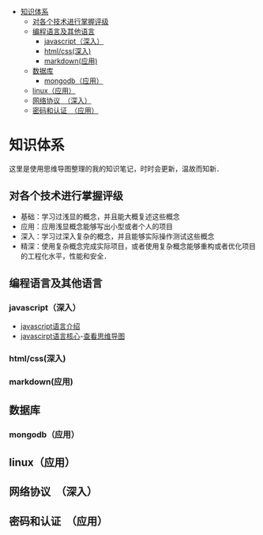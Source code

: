 <!-- @import "[TOC]" {cmd="toc" depthFrom=1 depthTo=6 orderedList=false} -->

<!-- code_chunk_output -->

- [知识体系](#知识体系)
  - [对各个技术进行掌握评级](#对各个技术进行掌握评级)
  - [编程语言及其他语言](#编程语言及其他语言)
    - [javascript（深入）](#javascript深入)
    - [html/css(深入)](#htmlcss深入)
    - [markdown(应用)](#markdown应用)
  - [数据库](#数据库)
    - [mongodb（应用）](#mongodb应用)
  - [linux（应用）](#linux应用)
  - [网络协议　（深入）](#网络协议深入)
  - [密码和认证　（应用）](#密码和认证应用)

<!-- /code_chunk_output -->

# 知识体系

这里是使用思维导图整理的我的知识笔记，时时会更新，温故而知新．

## 对各个技术进行掌握评级
- 基础：学习过浅显的概念，并且能大概复述这些概念
- 应用：应用浅显概念能够写出小型或者个人的项目
- 深入：学习过深入复杂的概念，并且能够实际操作测试这些概念
- 精深：使用复杂概念完成实际项目，或者使用复杂概念能够重构或者优化项目的工程化水平，性能和安全．

## 编程语言及其他语言

###  javascript（深入）
- [javascript语言介绍](./javascript/intro.md)
- [javascirpt语言核心](./javascript/core.md)-[查看思维导图](./我的知识体系.svg)
### html/css(深入)
### markdown(应用)
##  数据库
### mongodb（应用）
## linux（应用）
## 网络协议　（深入）
## 密码和认证　（应用）
